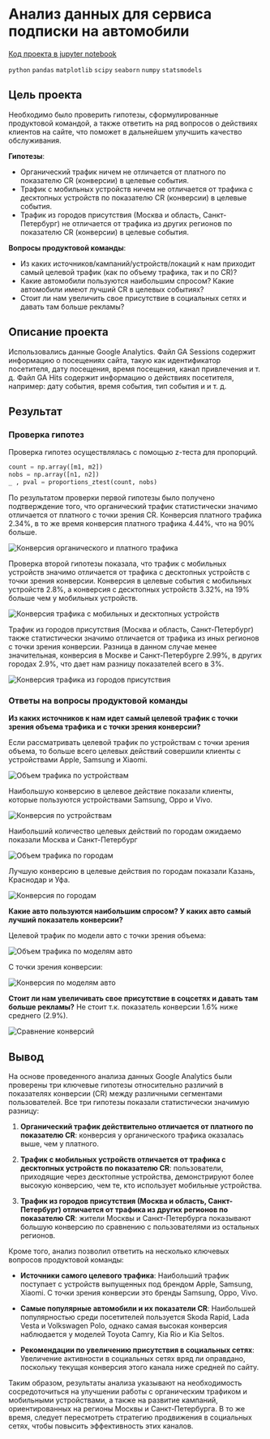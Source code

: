 # Анализ данных для сервиса подписки на автомобили

[Код проекта в jupyter notebook](subscription_data.ipynb)

`python` `pandas` `matplotlib` `scipy` `seaborn` `numpy` `statsmodels`

## Цель проекта

Необходимо было проверить гипотезы, сформулированные продуктовой командой, а также ответить на ряд вопросов о действиях клиентов на сайте, что поможет в дальнейшем улучшить качество обслуживания.

**Гипотезы**:

* Органический трафик ничем не отличается от платного по показателю CR (конверсии) в целевые события.
* Трафик с мобильных устройств ничем не отличается от трафика с десктопных устройств по показателю CR (конверсии) в целевые события.
* Трафик из городов присутствия (Москва и область, Санкт-Петербург) не отличается от трафика из других регионов по показателю CR (конверсии) в целевые события.
  
**Вопросы продуктовой команды**:

* Из каких источников/кампаний/устройств/локаций к нам приходит самый целевой трафик (как по объему трафика, так и по CR)?
* Какие автомобили пользуются наибольшим спросом? Какие автомобили имеют лучший CR в целевых событиях?
* Стоит ли нам увеличить свое присутствие в социальных сетях и давать там больше рекламы?

## Описание проекта

Использовались данные Google Analytics. Файл GA Sessions содержит информацию о посещениях сайта, такую как идентификатор посетителя, дату посещения, время посещения, канал привлечения и т. д. Файл GA Hits содержит информацию о действиях посетителя, например: дату события, время события, тип события и и т. д.

## Результат

### Проверка гипотез

Проверка гипотез осуществлялась с помощью z-теста для пропорций.

```python
count = np.array([m1, m2])
nobs = np.array([n1, n2])
_ , pval = proportions_ztest(count, nobs)
```

По результатом проверки первой гипотезы было получено подтверждение того, что органический трафик статистически значимо отличается от платного с точки зрения CR. Конверсия платного трафика 2.34%, в то же время конверсия платного трафика 4.44%, что на 90% больше.

![Конверсия органического и платного трафика](images/organic_paid.png)

Проверка второй гипотезы показала, что трафик с мобильных устройств значимо отличается от трафика с десктопных устройств с точки зрения конверсии. Конверсия в целевые события с мобильных устройств 2.8%, а конверсия с десктопных устройств 3.32%, на 19% больше чем у мобильных устройств.

![Конверсия трафика с мобильных и десктопных устройств](images/desctop_mobile.png)

Трафик из городов присутствия (Москва и область, Санкт-Петербург) также статистически значимо отличается от трафика из иных регионов с точки зрения конверсии. Разница в данном случае менее значительная, конверсия в Москве и Санкт-Петербурге 2.99%, в других городах 2.9%, что дает нам разницу показателей всего в 3%.

![Конверсия трафика из городов присутствия](images/capital_others.png)

### Ответы на вопросы продуктовой команды

**Из каких источников к нам идет самый целевой трафик с точки зрения объема трафика и с точки зрения конверсии?**

Если рассматривать целевой трафик по устройствам с точки зрения объема, то больше всего целевых действий совершили клиенты с устройствами Apple, Samsung и Xiaomi.

![Объем трафика по устройствам](images/volume_brand.png)

Наибольшую конверсию в целевое действие показали клиенты, которые пользуются устройствами Samsung, Oppo и Vivo.

![Конверсия по устройствам](images/cr_brand.png)

Наибольший количество целевых действий по городам ожидаемо показали Москва и Санкт-Петербург

![Объем трафика по городам](images/volume_city.png)

Лучшую конверсию в целевые действия по городам показали Казань, Краснодар и Уфа.

![Конверсия по городам](images/cr_city.png)

**Какие авто пользуются наибольшим спросом? У каких авто самый лучший показатель конверсии?**

Целевой трафик по модели авто с точки зрения объема:

![Объем трафика по моделям авто](images/volume_model.png)

С точки зрения конверсии:

![Конверсия по моделям авто](images/cr_model.png)

**Стоит ли нам увеличивать свое присутствие в соцсетях и давать там больше рекламы?**
Не стоит т.к. показатель конверсии 1.6% ниже среднего (2.9%).

![Сравнение конверсий](images/cr_traffic.png)

## Вывод

На основе проведенного анализа данных Google Analytics были проверены три ключевые гипотезы относительно различий в показателях конверсии (CR) между различными сегментами пользователей. Все три гипотезы показали статистически значимую разницу:

1. **Органический трафик действительно отличается от платного по показателю CR**: конверсия у органического трафика оказалась выше, чем у платного.

2. **Трафик с мобильных устройств отличается от трафика с десктопных устройств по показателю CR**: пользователи, приходящие через десктопные устройства, демонстрируют более высокую конверсию, чем те, кто использует мобильные устройства.

3. **Трафик из городов присутствия (Москва и область, Санкт-Петербург) отличается от трафика из других регионов по показателю CR**: жители Москвы и Санкт-Петербурга показывают большую конверсию по сравнению с пользователями из остальных регионов.

Кроме того, анализ позволил ответить на несколько ключевых вопросов продуктовой команды:

* **Источники самого целевого трафика**: Наибольший трафик поступает с устройств выпущенных под брендом Apple, Samsung, Xiaomi. С точки зрения конверсии это бренды Samsung, Oppo, Vivo.

* **Самые популярные автомобили и их показатели CR**: Наибольшей популярностью среди посетителей пользуется Skoda Rapid, Lada Vesta и Volkswagen Polo, однако самая высокая конверсия наблюдается у моделей Toyota Camry, Kia Rio и Kia Seltos.

* **Рекомендации по увеличению присутствия в социальных сетях**: Увеличение активности в социальных сетях вряд ли оправдано, поскольку текущая конверсия этого канала ниже средней по сайту.

Таким образом, результаты анализа указывают на необходимость сосредоточиться на улучшении работы с органическим трафиком и мобильными устройствами, а также на развитие кампаний, ориентированных на регионы Москвы и Санкт-Петербурга. В то же время, следует пересмотреть стратегию продвижения в социальных сетях, чтобы повысить эффективность этих каналов.
